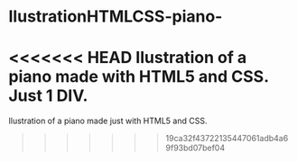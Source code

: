 # IlustrationHTMLCSS-piano-
<<<<<<< HEAD
Ilustration of a piano made with HTML5 and CSS. Just 1 DIV.
=======
Ilustration of a piano made just with HTML5 and CSS.
>>>>>>> 19ca32f43722135447061adb4a69f93bd07bef04
